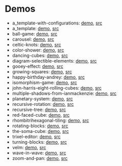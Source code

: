 # Demos

- a_template-with-configurations: [demo](https://erkal.github.io/elm-3d-playground-exploration/a_template-with-configurations), [src](https://github.com/erkal/elm-3d-playground-exploration/tree/main/examples/a_template-with-configurations/src)
- a_template: [demo](https://erkal.github.io/elm-3d-playground-exploration/a_template), [src](https://github.com/erkal/elm-3d-playground-exploration/tree/main/examples/a_template/src)
- ball-game: [demo](https://erkal.github.io/elm-3d-playground-exploration/ball-game), [src](https://github.com/erkal/elm-3d-playground-exploration/tree/main/examples/ball-game/src)
- carousel: [demo](https://erkal.github.io/elm-3d-playground-exploration/carousel), [src](https://github.com/erkal/elm-3d-playground-exploration/tree/main/examples/carousel/src)
- celtic-knots: [demo](https://erkal.github.io/elm-3d-playground-exploration/celtic-knots), [src](https://github.com/erkal/elm-3d-playground-exploration/tree/main/examples/celtic-knots/src)
- color-shower: [demo](https://erkal.github.io/elm-3d-playground-exploration/color-shower), [src](https://github.com/erkal/elm-3d-playground-exploration/tree/main/examples/color-shower/src)
- dancing-cubes: [demo](https://erkal.github.io/elm-3d-playground-exploration/dancing-cubes), [src](https://github.com/erkal/elm-3d-playground-exploration/tree/main/examples/dancing-cubes/src)
- diagram-selectible-elements: [demo](https://erkal.github.io/elm-3d-playground-exploration/diagram-selectible-elements), [src](https://github.com/erkal/elm-3d-playground-exploration/tree/main/examples/diagram-selectible-elements/src)
- gooey-effect: [demo](https://erkal.github.io/elm-3d-playground-exploration/gooey-effect), [src](https://github.com/erkal/elm-3d-playground-exploration/tree/main/examples/gooey-effect/src)
- growing-squares: [demo](https://erkal.github.io/elm-3d-playground-exploration/growing-squares), [src](https://github.com/erkal/elm-3d-playground-exploration/tree/main/examples/growing-squares/src)
- happy-birthday-andrey: [demo](https://erkal.github.io/elm-3d-playground-exploration/happy-birthday-andrey), [src](https://github.com/erkal/elm-3d-playground-exploration/tree/main/examples/happy-birthday-andrey/src)
- isomorphism-game: [demo](https://erkal.github.io/elm-3d-playground-exploration/isomorphism-game), [src](https://github.com/erkal/elm-3d-playground-exploration/tree/main/examples/isomorphism-game/src)
- john-harris-eight-rolling-cubes: [demo](https://erkal.github.io/elm-3d-playground-exploration/john-harris-eight-rolling-cubes), [src](https://github.com/erkal/elm-3d-playground-exploration/tree/main/examples/john-harris-eight-rolling-cubes/src)
- multiple-shadows-from-ianmackenzie: [demo](https://erkal.github.io/elm-3d-playground-exploration/multiple-shadows-from-ianmackenzie), [src](https://github.com/erkal/elm-3d-playground-exploration/tree/main/examples/multiple-shadows-from-ianmackenzie/src)
- planetary-system: [demo](https://erkal.github.io/elm-3d-playground-exploration/planetary-system), [src](https://github.com/erkal/elm-3d-playground-exploration/tree/main/examples/planetary-system/src)
- recursive-rotation: [demo](https://erkal.github.io/elm-3d-playground-exploration/recursive-rotation), [src](https://github.com/erkal/elm-3d-playground-exploration/tree/main/examples/recursive-rotation/src)
- recursive-tree: [demo](https://erkal.github.io/elm-3d-playground-exploration/recursive-tree), [src](https://github.com/erkal/elm-3d-playground-exploration/tree/main/examples/recursive-tree/src)
- red-faced-cube: [demo](https://erkal.github.io/elm-3d-playground-exploration/red-faced-cube), [src](https://github.com/erkal/elm-3d-playground-exploration/tree/main/examples/red-faced-cube/src)
- rhombitrihexagonal-tiling: [demo](https://erkal.github.io/elm-3d-playground-exploration/rhombitrihexagonal-tiling), [src](https://github.com/erkal/elm-3d-playground-exploration/tree/main/examples/rhombitrihexagonal-tiling/src)
- rotating-blocks: [demo](https://erkal.github.io/elm-3d-playground-exploration/rotating-blocks), [src](https://github.com/erkal/elm-3d-playground-exploration/tree/main/examples/rotating-blocks/src)
- the-soma-cube: [demo](https://erkal.github.io/elm-3d-playground-exploration/the-soma-cube), [src](https://github.com/erkal/elm-3d-playground-exploration/tree/main/examples/the-soma-cube/src)
- trixel-editor: [demo](https://erkal.github.io/elm-3d-playground-exploration/trixel-editor), [src](https://github.com/erkal/elm-3d-playground-exploration/tree/main/examples/trixel-editor/src)
- turning-blocks: [demo](https://erkal.github.io/elm-3d-playground-exploration/turning-blocks), [src](https://github.com/erkal/elm-3d-playground-exploration/tree/main/examples/turning-blocks/src)
- velm: [demo](https://erkal.github.io/elm-3d-playground-exploration/velm), [src](https://github.com/erkal/elm-3d-playground-exploration/tree/main/examples/velm/src)
- wave-in-wave: [demo](https://erkal.github.io/elm-3d-playground-exploration/wave-in-wave), [src](https://github.com/erkal/elm-3d-playground-exploration/tree/main/examples/wave-in-wave/src)
- zoom-and-pan: [demo](https://erkal.github.io/elm-3d-playground-exploration/zoom-and-pan), [src](https://github.com/erkal/elm-3d-playground-exploration/tree/main/examples/zoom-and-pan/src)
